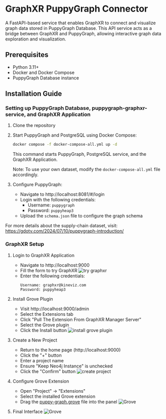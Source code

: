 # GraphXR PuppyGraph Connector
A FastAPI-based service that enables GraphXR to connect and visualize graph data stored in PuppyGraph Database. This API service acts as a bridge between GraphXR and PuppyGraph, allowing interactive graph data exploration and visualization.

## Prerequisites

- Python 3.11+
- Docker and Docker Compose
- PuppyGraph Database instance

## Installation Guide

### Setting up PuppyGraph Database, puppygraph-graphxr-service, and GraphXR Application

1. Clone the repository

2. Start PuppyGraph and PostgreSQL using Docker Compose:
   ```bash
   docker compose -f docker-compose-all.yml up -d
   ```
   This command starts PuppyGraph, PostgreSQL service, and the GraphXR Application.

   Note: To use your own dataset, modify the `docker-compose-all.yml` file accordingly.

3. Configure PuppyGraph:
   - Navigate to http://localhost:8081/#/login
   - Login with the following credentials:
     - Username: `puppygraph`
     - Password: `puppyheap3`
   - Upload the `schema.json` file to configure the graph schema

For more details about the supply-chain dataset, visit: https://gdotv.com/2024/07/10/puppygraph-introduction/

### GraphXR Setup

1. Login to GraphXR Application
   - Navigate to http://localhost:9000
   - Fill the form to try GraphXR
      ![try graphxr](https://raw.githubusercontent.com/Kineviz/puppygraph-graphxr-api/refs/heads/main/images/try_graphxr.jpg)
   - Enter the following credentials:
     ```
     Username: graphxr@kineviz.com
     Password: puppyheap3
     ```

2. Install Grove Plugin
   - Visit http://localhost:9000/admin
   - Select the Extensions tab
   - Click "Pull The Extension From GraphXR Manager Server"
   - Select the Grove plugin
   - Click the Install button
   ![install grove plugin](https://raw.githubusercontent.com/Kineviz/puppygraph-graphxr-api/refs/heads/main/images/install_grove_plugin.jpg)

3. Create a New Project
   - Return to the home page (http://localhost:9000)
   - Click the "+" button
   - Enter a project name
   - Ensure "Keep Neo4j Instance" is unchecked
   - Click the "Confirm" button
   ![create project](https://raw.githubusercontent.com/Kineviz/puppygraph-graphxr-api/refs/heads/main/images/project_new.jpg)

4. Configure Grove Extension
   - Open "Project" → "Extensions"
   - Select the installed Grove extension
   - Drag the [puppy-graph.grove](https://raw.githubusercontent.com/Kineviz/puppygraph-graphxr-api/main/puppy-graph.grove) file into the panel
   ![Grove](https://raw.githubusercontent.com/Kineviz/puppygraph-graphxr-api/main/images/grove_plugin_panel.jpg)

5. Final Interface
   ![Grove](https://raw.githubusercontent.com/Kineviz/puppygraph-graphxr-api/main/images/grove.jpg)
